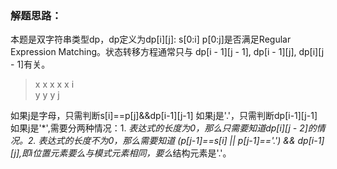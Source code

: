 ### 解题思路：
本题是双字符串类型dp，dp定义为dp[i][j]: s[0:i] p[0:j]是否满足Regular Expression Matching。状态转移方程通常只与
dp[i - 1][j - 1], dp[i - 1][j], dp[i][j - 1]有关。
> x x x x x i  
> y y y j

如果j是字母，只需判断s[i]==p[j]&&dp[i-1][j-1]
如果j是'.'，只需判断dp[i-1][j-1]
如果j是'*',需要分两种情况：1. *表达式的长度为0，那么只需要知道dp[i][j - 2]的情况。2. *表达式的长度不为0，那么需要知道
(p[j-1]==s[i] || p[j-1]=='.') && dp[i-1][j],即i位置元素要么与*模式元素相同，要么*结构元素是'.'。